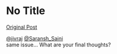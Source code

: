 # No Title

[Original Post](https://discourse.onlinedegree.iitm.ac.in/t/169029/201)

<p><a class="mention" href="/u/jivraj">@jivraj</a> <a class="mention" href="/u/saransh_saini">@Saransh_Saini</a><br>
same issue… What are your final thoughts?</p>